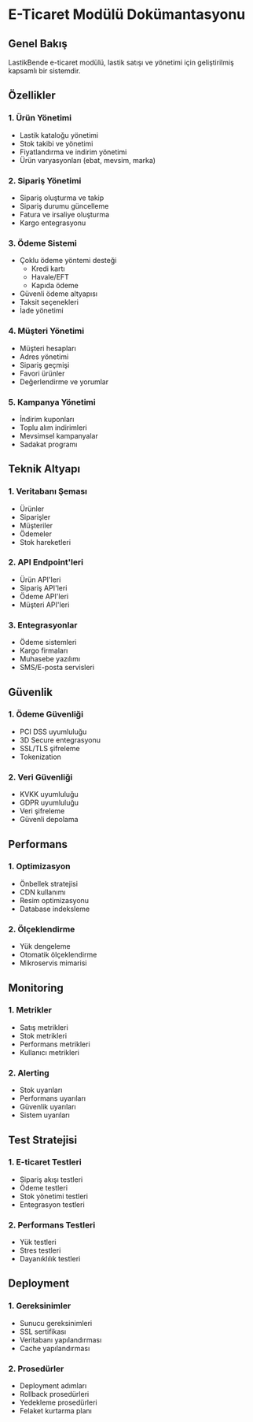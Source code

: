 # E-Ticaret Modülü Dokümantasyonu

## Genel Bakış
LastikBende e-ticaret modülü, lastik satışı ve yönetimi için geliştirilmiş kapsamlı bir sistemdir.

## Özellikler

### 1. Ürün Yönetimi
- Lastik kataloğu yönetimi
- Stok takibi ve yönetimi
- Fiyatlandırma ve indirim yönetimi
- Ürün varyasyonları (ebat, mevsim, marka)

### 2. Sipariş Yönetimi
- Sipariş oluşturma ve takip
- Sipariş durumu güncelleme
- Fatura ve irsaliye oluşturma
- Kargo entegrasyonu

### 3. Ödeme Sistemi
- Çoklu ödeme yöntemi desteği
  - Kredi kartı
  - Havale/EFT
  - Kapıda ödeme
- Güvenli ödeme altyapısı
- Taksit seçenekleri
- İade yönetimi

### 4. Müşteri Yönetimi
- Müşteri hesapları
- Adres yönetimi
- Sipariş geçmişi
- Favori ürünler
- Değerlendirme ve yorumlar

### 5. Kampanya Yönetimi
- İndirim kuponları
- Toplu alım indirimleri
- Mevsimsel kampanyalar
- Sadakat programı

## Teknik Altyapı

### 1. Veritabanı Şeması
- Ürünler
- Siparişler
- Müşteriler
- Ödemeler
- Stok hareketleri

### 2. API Endpoint'leri
- Ürün API'leri
- Sipariş API'leri
- Ödeme API'leri
- Müşteri API'leri

### 3. Entegrasyonlar
- Ödeme sistemleri
- Kargo firmaları
- Muhasebe yazılımı
- SMS/E-posta servisleri

## Güvenlik

### 1. Ödeme Güvenliği
- PCI DSS uyumluluğu
- 3D Secure entegrasyonu
- SSL/TLS şifreleme
- Tokenization

### 2. Veri Güvenliği
- KVKK uyumluluğu
- GDPR uyumluluğu
- Veri şifreleme
- Güvenli depolama

## Performans

### 1. Optimizasyon
- Önbellek stratejisi
- CDN kullanımı
- Resim optimizasyonu
- Database indeksleme

### 2. Ölçeklendirme
- Yük dengeleme
- Otomatik ölçeklendirme
- Mikroservis mimarisi

## Monitoring

### 1. Metrikler
- Satış metrikleri
- Stok metrikleri
- Performans metrikleri
- Kullanıcı metrikleri

### 2. Alerting
- Stok uyarıları
- Performans uyarıları
- Güvenlik uyarıları
- Sistem uyarıları

## Test Stratejisi

### 1. E-ticaret Testleri
- Sipariş akışı testleri
- Ödeme testleri
- Stok yönetimi testleri
- Entegrasyon testleri

### 2. Performans Testleri
- Yük testleri
- Stres testleri
- Dayanıklılık testleri

## Deployment

### 1. Gereksinimler
- Sunucu gereksinimleri
- SSL sertifikası
- Veritabanı yapılandırması
- Cache yapılandırması

### 2. Prosedürler
- Deployment adımları
- Rollback prosedürleri
- Yedekleme prosedürleri
- Felaket kurtarma planı 